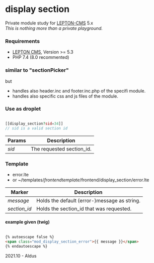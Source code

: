 # display section

Private module study for [LEPTON-CMS][1] 5.x  
_This is nothing more than a private playground._

### Requirements
- [LEPTON CMS][1], Version >= 5.3
- PHP 7.4 (8.0 recommented)

### similar to "sectionPicker"
but  
- handles also header.inc and footer.inc.php of the specifi module.
- handles also specific css and js files of the module.

### Use as droplet
```php

[[display_section?sid=34]]
// sid is a valid section id
```
  
Params|Description
-----|-----
*sid*|The requested section_id.


### Template
- error.lte
- or ~/templates/*frontendtemplate*/frontend/display_section/error.lte

Marker|Description
-----|-----
*message*|Holds the default (error-)message as string.  
*section_id*|Holds the section_id that was requested.  

#### example given (twig)
```html

{% autoescape false %}  
<span class="mod_display_section_error">{{ message }}</span>  
{% endautoescape %}

```

2021.10 - Aldus

[1]: https://lepton-cms.org "LEPTON CMS"
